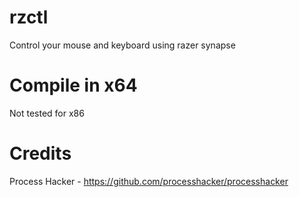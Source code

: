 # rzctl
Control your mouse and keyboard using razer synapse

# Compile in x64
Not tested for x86

# Credits
Process Hacker - https://github.com/processhacker/processhacker
